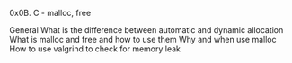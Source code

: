 0x0B. C - malloc, free

General What is the difference between automatic and dynamic allocation What is malloc and free and how to use them Why and when use malloc How to use valgrind to check for memory leak
